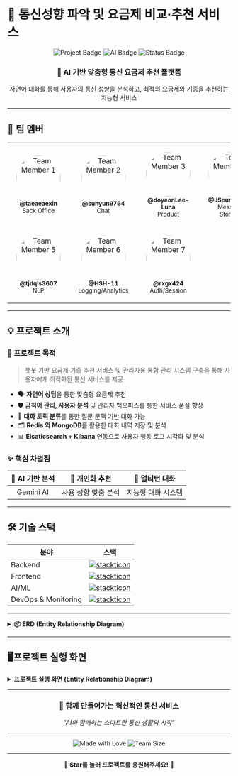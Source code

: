 # 📡 통신성향 파악 및 요금제 비교·추천 서비스

<div align="center">
  <img src="https://img.shields.io/badge/Project-Telecom%20Recommendation%20Service-blue?style=for-the-badge&logo=mobile" alt="Project Badge"/>
  <img src="https://img.shields.io/badge/AI-Chatbot%20Based-green?style=for-the-badge&logo=robot" alt="AI Badge"/>
  <img src="https://img.shields.io/badge/Status-In%20Development-orange?style=for-the-badge" alt="Status Badge"/>
</div>

<div align="center">
  <h3>🤖 AI 기반 맞춤형 통신 요금제 추천 플랫폼</h3>
  <p>자연어 대화를 통해 사용자의 통신 성향을 분석하고, 최적의 요금제와 기종을 추천하는 지능형 서비스</p>
</div>

---

## 👥 팀 멤버

<div align="center">
  <table style="width: 100%; table-layout: fixed;">
    <tr>
      <td align="center" style="width: 25%; padding: 20px;">
        <img src="https://i.imgur.com/FvDXAXD.png" width="100px" height="100px" style="border-radius: 50%; object-fit: cover;" alt="Team Member 1"/><br />
        <sub><b>@taeaeaexin</b></sub><br />
        <sub>Back Office</sub>
      </td>
      <td align="center" style="width: 25%; padding: 20px;">
        <img src="https://i.imgur.com/9pysR8B.png" width="100px" height="100px" style="border-radius: 50%; object-fit: cover;" alt="Team Member 2"/><br />
        <sub><b>@suhyun9764</b></sub><br />
        <sub>Chat</sub>
      </td>
      <td align="center" style="width: 25%; padding: 20px;">
        <img src="https://i.imgur.com/2MNf32S.png" width="100px" height="100px" style="border-radius: 50%; object-fit: cover;" alt="Team Member 3"/><br />
        <sub><b>@doyeonLee-Luna</b></sub><br />
        <sub>Product</sub>
      </td>
      <td align="center" style="width: 25%; padding: 20px;">
        <img src="https://i.imgur.com/Qy3qpsX.gif" width="100px" height="100px" style="border-radius: 50%; object-fit: cover;" alt="Team Member 4"/><br />
        <sub><b>@JSeungBeom</b></sub><br />
        <sub>Message Storage</sub>
      </td>
    </tr>
    <tr>
      <td align="center" style="width: 25%; padding: 20px;">
        <img src="https://i.imgur.com/nxULRSn.png" width="100px" height="100px" style="border-radius: 50%; object-fit: cover;" alt="Team Member 5"/><br />
        <sub><b>@tjdqls3607</b></sub><br />
        <sub>NLP</sub>
      </td>
      <td align="center" style="width: 25%; padding: 20px;">
        <img src="https://i.imgur.com/UN70C8k.gif" width="100px" height="100px" style="border-radius: 50%; object-fit: cover;" alt="Team Member 6"/><br />
        <sub><b>@HSH-11</b></sub><br />
        <sub>Logging/Analytics</sub>
      </td>
      <td align="center" style="width: 25%; padding: 20px;">
        <img src="https://github.com/user-attachments/assets/61d26e87-3fb4-4099-a698-03b5b3e314da" width="100px" height="100px" style="border-radius: 50%; object-fit: cover;" alt="Team Member 7"/><br /> 
        <sub><b>@rxgx424</b></sub><br />
        <sub>Auth/Session</sub>
      </td>
      <td style="width: 25%;"></td>
    </tr>
  </table>
</div>

---

## 💡 프로젝트 소개

### 🎯 프로젝트 목적
> 챗봇 기반 요금제·기종 추천 서비스 및 관리자용 통합 관리 시스템 구축을 통해 사용자에게 최적화된 통신 서비스를 제공

- 🗣️ **자연어 상담**을 통한 맞춤형 요금제 추천
- 🛡️ **금칙어 관리, 사용자 분석** 및 관리자 백오피스를 통한 서비스 품질 향상
- 🧠 **대화 토픽 분류**를 통한 질문 문맥 기반 대화 가능
- 🗂️ **Redis 와 MongoDB**를 활용한 대화 내역 저장 및 분석
- 📊 **Elsaticsearch + Kibana** 연동으로 사용자 행동 로그 시각화 및 분석


### ✨ 핵심 차별점

<div align="center">
  
| 🤖 AI 기반 분석 | 🎯 개인화 추천 | 💬 멀티턴 대화 |
|:---:|:---:|:---:|
| Gemini AI | 사용 성향 맞춤 분석 | 지능형 대화 시스템 |

</div>

---

## 🛠 기술 스택

<div align="center">


| 분야 | 스택 |
| - | - |
| Backend | [![stackticon](https://firebasestorage.googleapis.com/v0/b/stackticon-81399.appspot.com/o/images%2F1750320970954?alt=media&token=930c4d9b-06ba-43f8-a395-c956d01ebb9b)](https://github.com/msdio/stackticon) |
| Frontend | [![stackticon](https://firebasestorage.googleapis.com/v0/b/stackticon-81399.appspot.com/o/images%2F1750321043857?alt=media&token=afc93f42-9d5e-4e6d-bf1a-a67ffd8e5cbd)](https://github.com/msdio/stackticon) |
| AI/ML | [![stackticon](https://firebasestorage.googleapis.com/v0/b/stackticon-81399.appspot.com/o/images%2F1750382291101?alt=media&token=492e38ef-c56d-457a-8881-89937c4bb235)](https://github.com/msdio/stackticon)
| DevOps & Monitoring | [![stackticon](https://firebasestorage.googleapis.com/v0/b/stackticon-81399.appspot.com/o/images%2F1750321248550?alt=media&token=b447ee61-68af-4528-9439-aeeeff93ccfb)](https://github.com/msdio/stackticon) |
---
</div>



<details>
<summary><b>📦 ERD (Entity Relationship Diagram)</b></summary>

<img src="https://github.com/user-attachments/assets/56d6c3c3-5a66-46c4-9104-5f0bdec21bf3" width="100%" alt="ERD"/>

</details>

---

## 🖥️프로젝트 실행 화면
<details>
<summary><b>프로젝트 실행 화면 (Entity Relationship Diagram)</b></summary>

<img src="" width="100%" alt="1."/>

</details>

---

<div align="center">
  <h3>🚀 함께 만들어가는 혁신적인 통신 서비스</h3>
  <p><i>"AI와 함께하는 스마트한 통신 생활의 시작"</i></p>
  
  ---
  
  <p>
    <img src="https://img.shields.io/badge/Made%20with-❤️-red?style=for-the-badge" alt="Made with Love"/>
    <img src="https://img.shields.io/badge/Team-7%20Members-blue?style=for-the-badge" alt="Team Size"/>
  </p>
</div>

---



<div align="center">

**🌟 Star를 눌러 프로젝트를 응원해주세요! 🌟**

</div>
